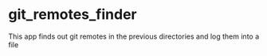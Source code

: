 # git_remotes_finder

This app finds out git remotes in the previous directories and log them into a file
